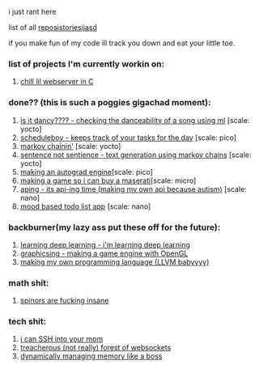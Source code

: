 i just rant here  

list of all [reposistoriesijasd](https://github.com/wheatgreaser) 

if you make fun of my code ill track you down and eat your little toe. 


### list of projects I'm currently workin on:
1. [chill lil webserver in C](webbyserver.md)

### done?? (this is such a poggies gigachad moment):
1. [is it dancy???? - checking the danceability of a song using ml](dancychecky.md) [scale: yocto]
2. [scheduleboy - keeps track of your tasks for the day](scheduleboy.md) [scale: pico]
3. [markov chainin'](markoving.md) [scale: yocto]
4. [sentence not sentience - text generation using markov chains](sentencing.md) [scale: yocto]
5. [making an autograd engine](neuralnetfromscratch.md)[scale: pico]
6. [making a game so i can buy a maserati](spirits.md)[scale: micro]
7. [aping - its api-ing time (making my own api because autism)](apiing.md) [scale: nano] 
8. [mood based todo list app](moody.md) [scale: nano]

### backburner(my lazy ass put these off for the future): 
1. [learning deep learning - i'm learning deep learning](learningdeeplearningthechronicle.md)
2. [graphicsing - making a game engine with OpenGL](opengling.md) 
3. [making my own programming language (LLVM babyyyy)](compily.md)

### math shit:
1. [spinors are fucking insane](spinors.md)

### tech shit:
1. [i can SSH into your mom](ssh.md) 
2. [treacherous (not really) forest of websockets](websockets.md) 
3. [dynamically managing memory like a boss](memorymanagement.md) 

